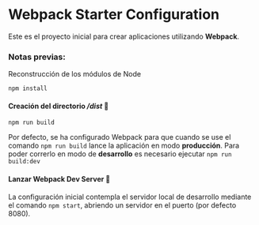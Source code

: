 # Webpack Starter Configuration

Este es el proyecto inicial para crear aplicaciones utilizando **Webpack**.

### Notas previas:

Reconstrucción de los módulos de Node
```
npm install
```

#### Creación del directorio */dist* :dvd:
```
npm run build
```

Por defecto, se ha configurado Webpack para que cuando se use el comando ```npm run build``` lance la aplicación en modo **producción**. Para poder correrlo en modo de **desarrollo** es necesario ejecutar ```npm run build:dev```

#### Lanzar Webpack Dev Server :rocket:

La configuración inicial contempla el servidor local de desarrollo mediante el comando ```npm start```, abriendo un servidor en el puerto (por defecto 8080).